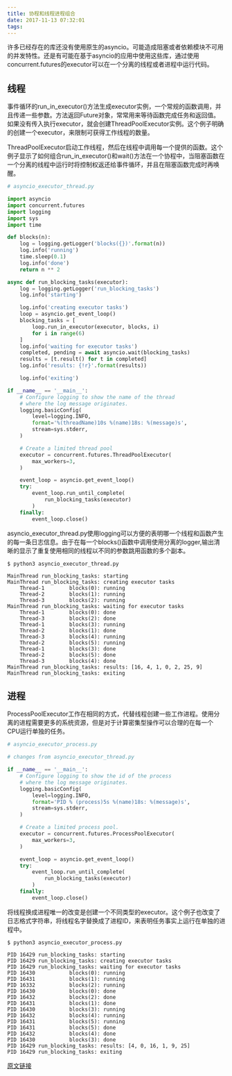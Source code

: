 ```yaml
---
title: 协程和线程进程组合
date: 2017-11-13 07:32:01
tags:
---
```


许多已经存在的库还没有使用原生的asyncio。可能造成阻塞或者依赖模块不可用的并发特性。还是有可能在基于asyncio的应用中使用这些库，通过使用concurrent.futures的executor可以在一个分离的线程或者进程中运行代码。

## 线程

事件循环的run_in_executor()方法生成executor实例，一个常规的函数调用，并且传递一些参数。方法返回Future对象，常常用来等待函数完成任务和返回值。如果没有传入执行executor，就会创建ThreadPoolExecutor实例。这个例子明确的创建一个executor，来限制可获得工作线程的数量。

ThreadPoolExecutor启动工作线程，然后在线程中调用每一个提供的函数。这个例子显示了如何组合run_in_executor()和wait()方法在一个协程中，当阻塞函数在一个分离的线程中运行时将控制权返还给事件循环，并且在阻塞函数完成时再唤醒。

```python
# asyncio_executor_thread.py

import asyncio
import concurrent.futures
import logging
import sys
import time

def blocks(n):
    log = logging.getLogger('blocks({})'.format(n))
    log.info('running')
    time.sleep(0.1)
    log.info('done')
    return n ** 2

async def run_blocking_tasks(executor):
    log = logging.getLogger('run_blocking_tasks')
    log.info('starting')

    log.info('creating executor tasks')
    loop = asyncio.get_event_loop()
    blocking_tasks = [
        loop.run_in_executor(executor, blocks, i)
        for i in range(6)
    ]
    log.info('waiting for executor tasks')
    completed, pending = await asyncio.wait(blocking_tasks)
    results = [t.result() for t in completed]
    log.info('results: {!r}'.format(results))

    log.info('exiting')

if __name__ == '__main__':
    # Configure logging to show the name of the thread
    # where the log message originates.
    logging.basicConfig(
        level=logging.INFO,
        format='%(threadName)10s %(name)18s: %(message)s',
        stream=sys.stderr,
    )

    # Create a limited thread pool
    executor = concurrent.futures.ThreadPoolExecutor(
        max_workers=3,
    )

    event_loop = asyncio.get_event_loop()
    try:
        event_loop.run_until_complete(
            run_blocking_tasks(executor)
        )
    finally:
        event_loop.close()
```

asyncio_executor_thread.py使用logging可以方便的表明哪一个线程和函数产生的每一条日志信息。由于在每一个blocks()函数中调用使用分离的logger,输出清晰的显示了重复使用相同的线程以不同的参数跳用函数的多个副本。

```
$ python3 asyncio_executor_thread.py

MainThread run_blocking_tasks: starting
MainThread run_blocking_tasks: creating executor tasks
    Thread-1        blocks(0): running
    Thread-2        blocks(1): running
    Thread-3        blocks(2): running
MainThread run_blocking_tasks: waiting for executor tasks
    Thread-1        blocks(0): done
    Thread-3        blocks(2): done
    Thread-1        blocks(3): running
    Thread-2        blocks(1): done
    Thread-3        blocks(4): running
    Thread-2        blocks(5): running
    Thread-1        blocks(3): done
    Thread-2        blocks(5): done
    Thread-3        blocks(4): done
MainThread run_blocking_tasks: results: [16, 4, 1, 0, 2, 25, 9]
MainThread run_blocking_tasks: exiting
```

## 进程

ProcessPoolExecutor工作在相同的方式，代替线程创建一些工作进程。使用分离的进程需要更多的系统资源，但是对于计算密集型操作可以合理的在每一个CPU运行单独的任务。

```python
# asyncio_executor_process.py

# changes from asyncio_executor_thread.py

if __name__ == '__main__':
    # Configure logging to show the id of the process
    # where the log message originates.
    logging.basicConfig(
        level=logging.INFO,
        format='PID % (process)5s %(name)18s: %(message)s',
        stream=sys.stderr,
    )

    # Create a limited process pool.
    executor = concurrent.futures.ProcessPoolExecutor(
        max_workers=3,
    )

    event_loop = asyncio.get_event_loop()
    try:
        event_loop.run_until_complete(
            run_blocking_tasks(executor)
        )
    finally:
        event_loop.close()
```

将线程换成进程唯一的改变是创建一个不同类型的executor。这个例子也改变了日志格式字符串，将线程名字替换成了进程ID，来表明任务事实上运行在单独的进程中。

```
$ python3 asyncio_executor_process.py

PID 16429 run_blocking_tasks: starting
PID 16429 run_blocking_tasks: creating executor tasks
PID 16429 run_blocking_tasks: waiting for executor tasks
PID 16430           blocks(0): running
PID 16431           blocks(1): running
PID 16332           blocks(2): running
PID 16430           blocks(0): done
PID 16432           blocks(2): done
PID 16431           blocks(1): done
PID 16430           blocks(3): running
PID 16432           blocks(4): running
PID 16431           blocks(5): running
PID 16431           blocks(5): done
PID 16432           blocks(4): done
PID 16430           blocks(3): done
PID 16429 run_blocking_tasks: results: [4, 0, 16, 1, 9, 25]
PID 16429 run_blocking_tasks: exiting
```

[原文链接](https://pymotw.com/3/asyncio/executors.html)
